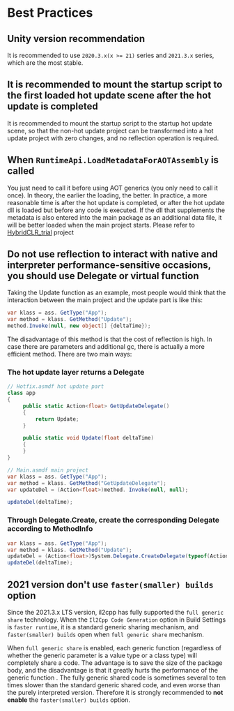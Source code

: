 # Best Practices

## Unity version recommendation

It is recommended to use `2020.3.x(x >= 21)` series and `2021.3.x` series, which are the most stable.

## It is recommended to mount the startup script to the first loaded hot update scene after the hot update is completed

It is recommended to mount the startup script to the startup hot update scene, so that the non-hot update project can be transformed into a hot update project with zero changes, and no reflection operation is required.

## When `RuntimeApi.LoadMetadataForAOTAssembly` is called

You just need to call it before using AOT generics (you only need to call it once). In theory, the earlier the loading, the better. In practice, a more reasonable time is after the hot update is completed, or after the hot update dll is loaded but before any code is executed. If the dll that supplements the metadata is also entered into the main package as an additional data file, it will be better loaded when the main project starts. Please refer to [HybridCLR_trial](https://github.com/focus-creative-games/hybridclr_trial) project

## Do not use reflection to interact with native and interpreter performance-sensitive occasions, you should use Delegate or virtual function

Taking the Update function as an example, most people would think that the interaction between the main project and the update part is like this:

```csharp
var klass = ass. GetType("App");
var method = klass. GetMethod("Update");
method.Invoke(null, new object[] {deltaTime});
```

The disadvantage of this method is that the cost of reflection is high. In case there are parameters and additional gc, there is actually a more efficient method. There are two main ways:

### The hot update layer returns a Delegate

```csharp
// Hotfix.asmdf hot update part
class app
{
     public static Action<float> GetUpdateDelegate()
     {
         return Update;
     }

     public static void Update(float deltaTime)
     {
     }
}

// Main.asmdf main project
var klass = ass. GetType("App");
var method = klass. GetMethod("GetUpdateDelegate");
var updateDel = (Action<float>)method. Invoke(null, null);

updateDel(deltaTime);
```

### Through Delegate.Create, create the corresponding Delegate according to MethodInfo

```csharp
var klass = ass. GetType("App");
var method = klass. GetMethod("Update");
updateDel = (Action<float>)System.Delegate.CreateDelegate(typeof(Action<float>), null, method);
updateDel(deltaTime);
```

## 2021 version don't use `faster(smaller) builds` option

Since the 2021.3.x LTS version, il2cpp has fully supported the `full generic share` technology. When the `Il2Cpp Code Generation` option in Build Settings is `faster runtime`, it is a standard generic sharing mechanism, and `faster(smaller) builds` open when
`full generic share` mechanism.

When `full generic share` is enabled, each generic function (regardless of whether the generic parameter is a value type or a class type) will completely share a code. The advantage is to save the size of the package body, and the disadvantage is that it greatly hurts the performance of the generic function . The fully generic shared code is sometimes several to ten times slower than the standard generic shared code, and even worse than the purely interpreted version. Therefore it is strongly recommended to **not enable** the `faster(smaller) builds` option.

